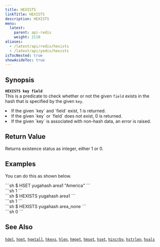 ```yaml
---
title: HEXISTS
linkTitle: HEXISTS
description: HEXISTS
menu:
  latest:
    parent: api-redis
    weight: 2110
aliases:
  - /latest/api/redis/hexists
  - /latest/api/yedis/hexists
isTocNested: true
showAsideToc: true
---
```


## Synopsis
<b>`HEXISTS key field`</b><br>
This is a predicate to check whether or not the given `field` exists in the hash that is specified by the given `key`.
<li>If the given `key` and `field` exist, 1 is returned.</li>
<li>If the given `key` or `field` does not exist, 0 is returned.</li>
<li>If the given `key` is associated with non-hash data, an error is raised.</li>

## Return Value
Returns existence status as integer, either 1 or 0.

## Examples

You can do this as shown below.
<div class='copy separator-dollar'>
```sh
$ HSET yugahash area1 "America"
```
</div>
```sh
1
```
<div class='copy separator-dollar'>
```sh
$ HEXISTS yugahash area1
```
</div>
```sh
1
```
<div class='copy separator-dollar'>
```sh
$ HEXISTS yugahash area_none
```
</div>
```sh
0
```

## See Also
[`hdel`](../hdel/), [`hget`](../hget/), [`hgetall`](../hgetall/), [`hkeys`](../hkeys/), [`hlen`](../hlen/), [`hmget`](../hmget/), [`hmset`](../hmset/), [`hset`](../hset/), [`hincrby`](../hincrby/), [`hstrlen`](../hstrlen/), [`hvals`](../hvals/)
